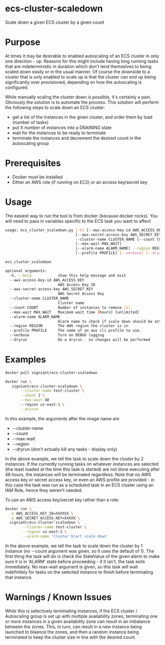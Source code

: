 # ecs-cluster-scaledown
Scale down a given ECS cluster by a given count

# Purpose
At times it may be desirable to enabled autoscaling of an ECS cluster in only one direction - up. Reasons
for this might include having long running tasks that are indeterministic in duration which don't lend
themselves to being scaled down easily or in the usual manner. Of course the downside to a cluster that
is only enabled to scale up is that the cluster can end up being significantly over provisioned, 
depending on how the autoscaling is configured.

While manually scaling the cluster down is possible, it's certainly a pain. Obviously the solution is
to automate the process. This solution will perform the following steps to scale down an ECS cluster:
* get a list of the instances in the given cluster, and order them by load (number of tasks)
* put X number of instances into a DRAINING state
* wait for the instances to be ready to terminate
* terminate the instances and decrement the desired count in the autoscaling group
 
# Prerequisites
* Docker must be installed
* Either an AWS role (if running on EC2) or an access key/secret key

# Usage

The easiest way to run the tool is from docker (because docker rocks).
You will need to  pass in variables specific to the ECS task you want to affect

```bash
usage: ecs_cluster_scaledown.py [-h] [--aws-access-key-id AWS_ACCESS_KEY]
                                [--aws-secret-access-key AWS_SECRET_KEY]
                                --cluster-name CLUSTER_NAME [--count COUNT]
                                [--max-wait MAX_WAIT]
                                [--alarm-name ALARM_NAME] --region REGION
                                [--profile PROFILE] [--verbose] [--dryrun]

ecs_cluster_scaledown

optional arguments:
  -h, --help            show this help message and exit
  --aws-access-key-id AWS_ACCESS_KEY
                        AWS Access Key ID
  --aws-secret-access-key AWS_SECRET_KEY
                        AWS Secret Access Key
  --cluster-name CLUSTER_NAME
                        Cluster name
  --count COUNT         Number of instances to remove [1]
  --max-wait MAX_WAIT   Maximum wait time (hours) [unlimited]
  --alarm-name ALARM_NAME
                        Alarm name to check if scale down should be attempted
  --region REGION       The AWS region the cluster is in
  --profile PROFILE     The name of an aws cli profile to use.
  --verbose             Turn on DEBUG logging
  --dryrun              Do a dryrun - no changes will be performed
```

# Examples

```bash
docker pull signiant/ecs-cluster-scaledown
```

```bash
docker run \
   signiant/ecs-cluster-scaledown \
       --cluster-name test-cluster \
       --count 2 \
       --max-wait 48
       --region us-east-1 \
       --dryrun
```

In this example, the arguments after the image name are

* --cluster-name <ECS cluster name>
* --count <Number of instances to scale down by>
* --max-wait <max wait time until forcing termination in hours>
* --region <AWS region>
* --dryrun (don't actually kill any tasks - display only)

In the above example, we tell the task to scale down the cluster by 2 instances. If the currently
running tasks on whatever instances are selected (the least loaded at the time this task is started)
are not done executing after 48 hours, the instances will be terminated regardless. Note that no AWS
access key or secret access key, or even an AWS profile are provided - in this case the task was run
as a scheduled task in an ECS cluster using an IAM Role, hence they weren't needed.

To use an AWS access key/secret key rather than a role:

```bash
docker run \
  -e AWS_ACCESS_KEY_ID=XXXXXX \
  -e AWS_SECRET_ACCESS_KEY=XXXXX \
  signiant/ecs-cluster-scaledown \
        --cluster-name test-cluster \
        --region us-east-1 \
        --alarm-name 'Cluster blart scale down'
```

In the above example, we tell the task to scale down the cluster by 1 instance (no --count argument was
given, so it uses the default of 1). The first thing the task will do is check the StateValue of the given
alarm to make sure it is in 'ALARM' state before proceeding - if it isn't, the task exits immediately.
No max-wait argument is given, so this task will wait indefinitely for tasks on the selected instance to
finish before terminating that instance.

# Warnings / Known Issues

While this is selectively terminating instances, if the ECS cluster / Autoscaling group is set up with multiple availability zones, terminating one or more instances in a given availability zone can result in an imbalance between the zones. This, in turn, can result in a new instance being launched to blaance the zones, and then a random instance being terminated to keep the cluster size in line with the desired count.